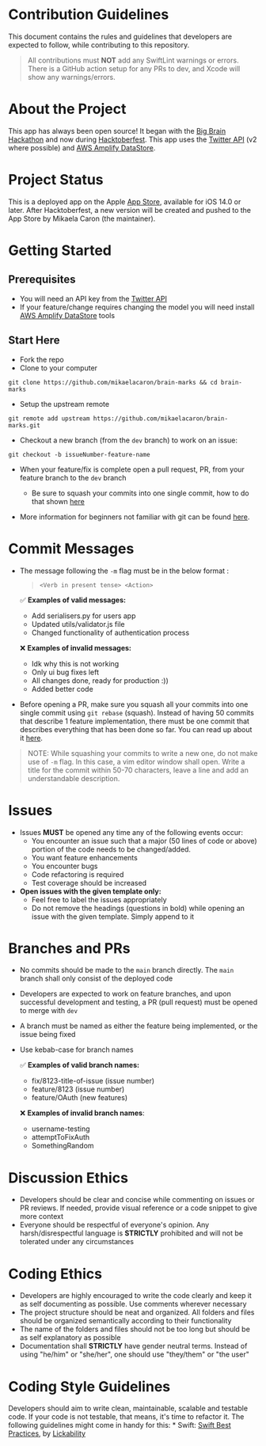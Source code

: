 # Contribution Guidelines
This document contains the rules and guidelines that developers are expected to follow, while contributing to this repository.

> All contributions must **NOT** add any SwiftLint warnings or errors. There is a GitHub action setup for any PRs to dev, and Xcode will show any warnings/errors.

# About the Project
This app has always been open source! It began with the [Big Brain Hackathon](https://bigbrainhacks.com) and now during [Hacktoberfest](https://hacktoberfest.digitalocean.com). This app uses the [Twitter API](https://developer.twitter.com/en/docs/twitter-api/getting-started/getting-access-to-the-twitter-api) (v2 where possible) and [AWS Amplify DataStore](https://docs.amplify.aws/start/q/integration/ios/).

# Project Status
This is a deployed app on the Apple [App Store](https://apps.apple.com/us/app/brain-marks/id1577423925), available for iOS 14.0 or later. After Hacktoberfest, a new version will be created and pushed to the App Store by Mikaela Caron (the maintainer).

# Getting Started
## Prerequisites
* You will need an API key from the [Twitter API](https://developer.twitter.com/en/docs/twitter-api/getting-started/getting-access-to-the-twitter-api)
* If your feature/change requires changing the model you will need install [AWS Amplify DataStore](https://docs.amplify.aws/start/q/integration/ios/) tools
## Start Here
* Fork the repo
* Clone to your computer

`git clone https://github.com/mikaelacaron/brain-marks && cd brain-marks`

* Setup the upstream remote

`git remote add upstream https://github.com/mikaelacaron/brain-marks.git`

* Checkout a new branch (from the `dev` branch) to work on an issue:

`git checkout -b issueNumber-feature-name`

* When your feature/fix is complete open a pull request, PR, from your feature branch to the `dev` branch
  * Be sure to squash your commits into one single commit, how to do that shown [here]([here](https://www.internalpointers.com/post/squash-commits-into-one-git))

* More information for beginners not familiar with git can be found [here](https://hacktoberfest.digitalocean.com/resources).

# Commit Messages

* The message following the `-m` flag must be in the below format : 
  > `<Verb in present tense> <Action>`
  
  ✅ **Examples of valid messages:**
  * Add serialisers.py for users app
  * Updated utils/validator.js file
  * Changed functionality of authentication process
  
  ❌ **Examples of invalid messages:**
  * Idk why this is not working
  * Only ui bug fixes left
  * All changes done, ready for production :))
  * Added better code
  
* Before opening a PR, make sure you squash all your commits into one single commit using `git rebase` (squash). Instead of having 50 commits that describe 1 feature implementation, there must be one commit that describes everything that has been done so far. You can read up about it [here](https://www.internalpointers.com/post/squash-commits-into-one-git).
> NOTE: While squashing your commits to write a new one, do not make use of `-m` flag. In this case, a vim editor window shall open. Write a title for the commit within 50-70 characters, leave a line and add an understandable description.

# Issues

* Issues **MUST** be opened any time any of the following events occur:
    * You encounter an issue such that a major (50 lines of code or above) portion of the code needs to be changed/added.
    * You want feature enhancements
    * You encounter bugs
    * Code refactoring is required
    * Test coverage should be increased
* **Open issues with the given template only:**
    * Feel free to label the issues appropriately
    * Do not remove the headings (questions in bold) while opening an issue with the given template. Simply append to it

# Branches and PRs

* No commits should be made to the `main` branch directly. The `main` branch shall only consist of the deployed code
* Developers are expected to work on feature branches, and upon successful development and testing, a PR (pull request) must be opened to merge with `dev`
* A branch must be named as either the feature being implemented, or the issue being fixed
* Use kebab-case for branch names

  ✅ **Examples of valid branch names:**
  * fix/8123-title-of-issue (issue number)
  * feature/8123 (issue number)
  * feature/OAuth (new features)
  
  ❌ **Examples of invalid branch names**:
  * username-testing
  * attemptToFixAuth
  * SomethingRandom

# Discussion Ethics

* Developers should be clear and concise while commenting on issues or PR reviews. If needed, provide visual reference or a code snippet to give more context
* Everyone should be respectful of everyone's opinion. Any harsh/disrespectful language is **STRICTLY** prohibited and will not be tolerated under any circumstances

# Coding Ethics

* Developers are highly encouraged to write the code clearly and keep it as self documenting as possible. Use comments wherever necessary
* The project structure should be neat and organized. All folders and files should be organized semantically according to their functionality
* The name of the folders and files should not be too long but should be as self explanatory as possible
*  Documentation shall **STRICTLY** have gender neutral terms. Instead of using "he/him" or "she/her", one should use "they/them" or "the user"

# Coding Style Guidelines

Developers should aim to write clean, maintainable, scalable and testable code. If your code is not testable, that means, it's time to refactor it. The following guidelines might come in handy for this:
    * Swift: [Swift Best Practices](https://github.com/Lickability/swift-best-practices), by [Lickability](https://github.com/Lickability)